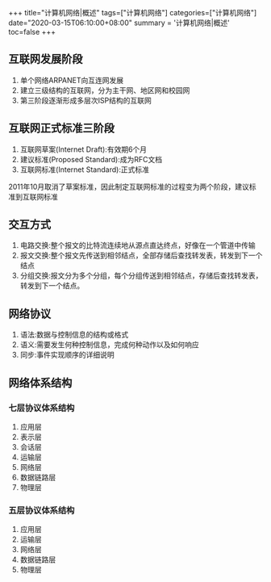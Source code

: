 +++
title="计算机网络|概述"
tags=["计算机网络"]
categories=["计算机网络"]
date="2020-03-15T06:10:00+08:00"
summary = '计算机网络|概述'
toc=false
+++

互联网发展阶段
--------------

1.	单个网络ARPANET向互连网发展
2.	建立三级结构的互联网，分为主干网、地区网和校园网
3.	第三阶段逐渐形成多层次ISP结构的互联网

互联网正式标准三阶段
--------------------

1.	互联网草案(Internet Draft):有效期6个月
2.	建议标准(Proposed Standard):成为RFC文档
3.	互联网标准(Internet Standard):正式标准

2011年10月取消了草案标准，因此制定互联网标准的过程变为两个阶段，建议标准到互联网标准

交互方式
--------

1.	电路交换:整个报文的比特流连续地从源点直达终点，好像在一个管道中传输
2.	报文交换:整个报文先传送到相邻结点，全部存储后查找转发表，转发到下一个结点
3.	分组交换:报文分为多个分组，每个分组传送到相邻结点，存储后查找转发表，转发到下一个结点。

网络协议
--------

1.	语法:数据与控制信息的结构或格式
2.	语义:需要发生何种控制信息，完成何种动作以及如何响应
3.	同步:事件实现顺序的详细说明

网络体系结构
------------

### 七层协议体系结构

1.	应用层
2.	表示层
3.	会话层
4.	运输层
5.	网络层
6.	数据链路层
7.	物理层

### 五层协议体系结构

1.	应用层
2.	运输层
3.	网络层
4.	数据链路层
5.	物理层

